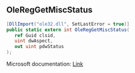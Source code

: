 ## OleRegGetMiscStatus

```csharp
[DllImport("ole32.dll", SetLastError = true)]
public static extern int OleRegGetMiscStatus(
   ref Guid clsid,
   uint dwAspect,
   out uint pdwStatus
);
```

Microsoft documentation: [Link](https://docs.microsoft.com/en-us/windows/win32/api/ole2/nf-ole2-olereggetmiscstatus)
